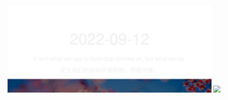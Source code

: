 <!-- [START DAILY SAYING] -->
<!-- Please keep comment here to allow auto update -->
<p align="center">
  <img src="assets/daily-saying/2022-09-12.svg" height="196"/>
  <img src="https://dots365.herokuapp.com?d=2022-09-12" height="196"/>
</p>
<!-- [END DAILY SAYING] -->

<!-- <p align="center">
<img alt="profile views" src="https://komarev.com/ghpvc/?username=bubkoo&color=brightgreen&style=flat-square&label=PROFILE+VIEWS" />
</p> -->
